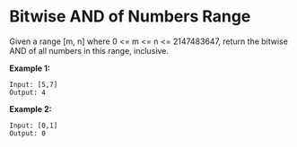# Bitwise AND of Numbers Range

Given a range [m, n] where 0 <= m <= n <= 2147483647, return the bitwise AND of all numbers in this range, inclusive.

__Example 1:__

```
Input: [5,7]
Output: 4
```

__Example 2:__

```
Input: [0,1]
Output: 0
```